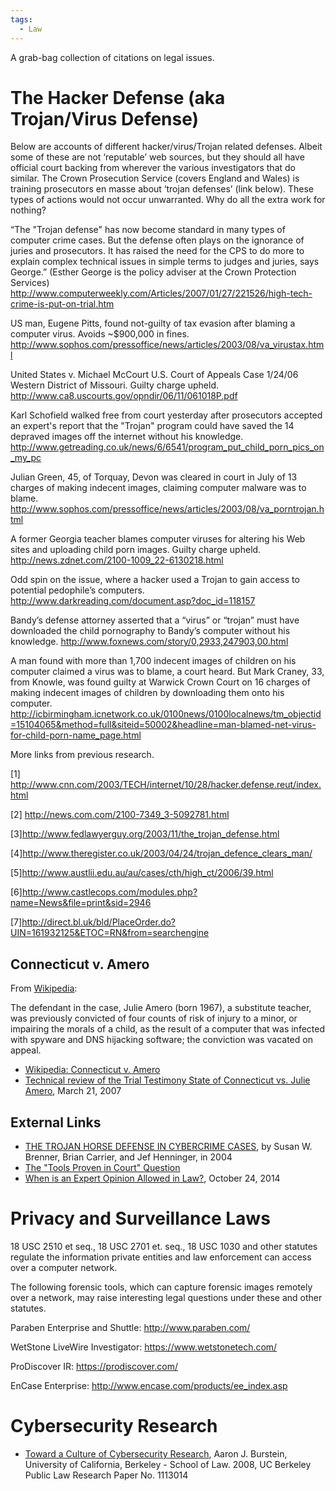 ```yaml
---
tags:
  - Law
---
```

A grab-bag collection of citations on legal issues.

# The Hacker Defense (aka Trojan/Virus Defense)

Below are accounts of different hacker/virus/Trojan related defenses.
Albeit some of these are not ‘reputable’ web sources, but they should
all have official court backing from wherever the various investigators
that do similar. The Crown Prosecution Service (covers England and
Wales) is training prosecutors en masse about ‘trojan defenses’ (link
below). These types of actions would not occur unwarranted. Why do all
the extra work for nothing?

“The "Trojan defense" has now become standard in many types of computer
crime cases. But the defense often plays on the ignorance of juries and
prosecutors. It has raised the need for the CPS to do more to explain
complex technical issues in simple terms to judges and juries, says
George.” (Esther George is the policy adviser at the Crown Protection
Services)
<http://www.computerweekly.com/Articles/2007/01/27/221526/high-tech-crime-is-put-on-trial.htm>

US man, Eugene Pitts, found not-guilty of tax evasion after blaming a
computer virus. Avoids \~\$900,000 in fines.
<http://www.sophos.com/pressoffice/news/articles/2003/08/va_virustax.html>

United States v. Michael McCourt U.S. Court of Appeals Case 1/24/06
Western District of Missouri. Guilty charge upheld.
<http://www.ca8.uscourts.gov/opndir/06/11/061018P.pdf>

Karl Schofield walked free from court yesterday after prosecutors
accepted an expert's report that the "Trojan" program could have saved
the 14 depraved images off the internet without his knowledge.
<http://www.getreading.co.uk/news/6/6541/program_put_child_porn_pics_on_my_pc>

Julian Green, 45, of Torquay, Devon was cleared in court in July of 13
charges of making indecent images, claiming computer malware was to
blame.
<http://www.sophos.com/pressoffice/news/articles/2003/08/va_porntrojan.html>

A former Georgia teacher blames computer viruses for altering his Web
sites and uploading child porn images. Guilty charge upheld.
<http://news.zdnet.com/2100-1009_22-6130218.html>

Odd spin on the issue, where a hacker used a Trojan to gain access to
potential pedophile’s computers.
<http://www.darkreading.com/document.asp?doc_id=118157>

Bandy’s defense attorney asserted that a “virus” or “trojan” must have
downloaded the child pornography to Bandy’s computer without his
knowledge. <http://www.foxnews.com/story/0,2933,247903,00.html>

A man found with more than 1,700 indecent images of children on his
computer claimed a virus was to blame, a court heard. But Mark Craney,
33, from Knowle, was found guilty at Warwick Crown Court on 16 charges
of making indecent images of children by downloading them onto his
computer.
<http://icbirmingham.icnetwork.co.uk/0100news/0100localnews/tm_objectid=15104065&method=full&siteid=50002&headline=man-blamed-net-virus-for-child-porn-name_page.html>

More links from previous research.

\[1\]
<http://www.cnn.com/2003/TECH/internet/10/28/hacker.defense.reut/index.html>

\[2\] <http://news.com.com/2100-7349_3-5092781.html>

\[3\]<http://www.fedlawyerguy.org/2003/11/the_trojan_defense.html>

\[4\]<http://www.theregister.co.uk/2003/04/24/trojan_defence_clears_man/>

\[5\]<http://www.austlii.edu.au/au/cases/cth/high_ct/2006/39.html>

\[6\]<http://www.castlecops.com/modules.php?name=News&file=print&sid=2946>

\[7\]<http://direct.bl.uk/bld/PlaceOrder.do?UIN=161932125&ETOC=RN&from=searchengine>

## Connecticut v. Amero

From [Wikipedia](http://en.wikipedia.org/wiki/Connecticut_v._Amero):

The defendant in the case, Julie Amero (born 1967), a substitute
teacher, was previously convicted of four counts of risk of injury to a
minor, or impairing the morals of a child, as the result of a computer
that was infected with spyware and DNS hijacking software; the
conviction was vacated on appeal.

- [Wikipedia: Connecticut v.
  Amero](http://en.wikipedia.org/wiki/Connecticut_v._Amero)
- [Technical review of the Trial Testimony State of Connecticut vs.
  Julie
  Amero](http://dfir.com.br/wp-content/uploads/2014/02/julieamerosummary.pdf),
  March 21, 2007

## External Links

- [THE TROJAN HORSE DEFENSE IN CYBERCRIME
  CASES](https://www.cerias.purdue.edu/assets/pdf/bibtex_archive/2005-15.pdf),
  by Susan W. Brenner, Brian Carrier, and Jef Henninger, in 2004
- [The "Tools Proven in Court"
  Question](http://www.cybersecurityinstitute.biz/tpicq.htm)
- [When is an Expert Opinion Allowed in
  Law?](https://www.elvidence.com.au/expert-opinion-in-law/), October
  24, 2014

# Privacy and Surveillance Laws

18 USC 2510 et seq., 18 USC 2701 et. seq., 18 USC 1030 and other
statutes regulate the information private entities and law enforcement
can access over a computer network.

The following forensic tools, which can capture forensic images remotely
over a network, may raise interesting legal questions under these and
other statutes.

Paraben Enterprise and Shuttle: <http://www.paraben.com/>

WetStone LiveWire Investigator: <https://www.wetstonetech.com/>

ProDiscover IR: <https://prodiscover.com/>

EnCase Enterprise: <http://www.encase.com/products/ee_index.asp>

# Cybersecurity Research

- [Toward a Culture of Cybersecurity
  Research](http://papers.ssrn.com/sol3/papers.cfm?abstract_id=1113014),
  Aaron J. Burstein, University of California, Berkeley - School of Law.
  2008, UC Berkeley Public Law Research Paper No. 1113014
